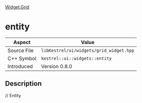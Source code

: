 [Widget.Grid](index.md)
# entity
| Aspect | Value |
| --- | --- |
| Source File | `libKestrel/ui/widgets/grid_widget.hpp` |
| C++ Symbol | `kestrel::ui::widgets::entity` |
| Introduced | Version 0.8.0 |
## Description
// Entity
